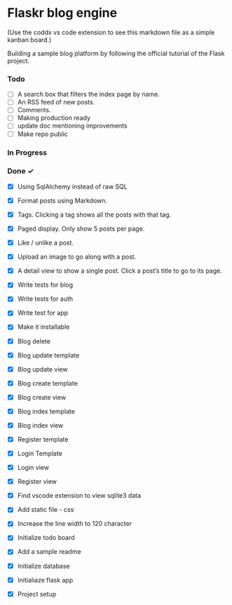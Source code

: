 # Flaskr blog engine

(Use the coddx vs code extension to see this markdown file as a simple kanban board.)

Building a sample blog platform by following the official tutorial of the Flask project. 


### Todo

- [ ] A search box that filters the index page by name.  
- [ ] An RSS feed of new posts.  
- [ ] Comments.  
- [ ] Making production ready  
- [ ] update doc mentioning improvements  
- [ ] Make repo public  

### In Progress


### Done ✓

- [x] Using SqlAlchemy instead of raw SQL  
- [x] Format posts using Markdown.  
- [x] Tags. Clicking a tag shows all the posts with that tag.  
- [x] Paged display. Only show 5 posts per page.  
- [x] Like / unlike a post.  
- [x] Upload an image to go along with a post.  
- [x] A detail view to show a single post. Click a post’s title to go to its page.  
- [x] Write tests for blog  
- [x] Write tests for auth  
- [x] Write test for app  
- [x] Make it installable  
- [x] Blog delete  
- [x] Blog update template  
- [x] Blog update view  
- [x] Blog create template  
- [x] Blog create view  
- [x] Blog index template  
- [x] Blog index view  
- [x] Register template  
- [x] Login Template  
- [x] Login view  
- [x] Register view  
- [x] Find vscode extension to view sqlite3 data  
- [x] Add static file - css  
- [x] Increase the line width to 120 character  
- [x] Initialize todo board  
- [x] Add a sample readme  
- [x] Initialize database  
- [x] Initialiaze flask app  
- [x] Project setup  

